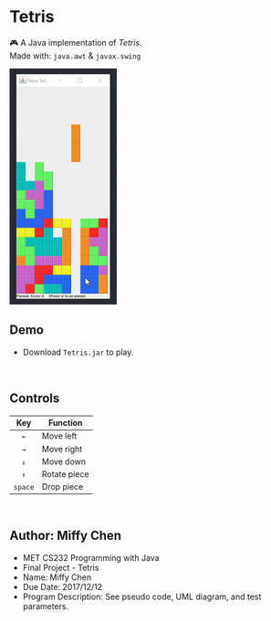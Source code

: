 # Tetris

:video_game: A Java implementation of *Tetris*.  
Made with: `java.awt` & `javax.swing`  

<img src = "Tetris.gif" width="188" height="414" />

## Demo
* Download `Tetris.jar` to play.

</br>

## Controls
| Key | Function |
| :---: | --- |
| `←` | Move left |
| `→` | Move right |
| `↓` | Move down |
| `↑` | Rotate piece |
| `space` | Drop piece |

</br>

## Author: Miffy Chen
* MET CS232 Programming with Java
* Final Project - Tetris
* Name: Miffy Chen
* Due Date: 2017/12/12
* Program Description: See pseudo code, UML diagram, and test parameters.
